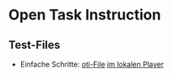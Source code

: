 # Open Task Instruction

## Test-Files

- Einfache Schritte:
[oti-File](https://rein-zieh.github.io/otiFiles/testsuite/steps.json)
[im lokalen Player](http://localhost:8080/#/task/https%3A%2F%2Frein-zieh.github.io%2FotiFiles%2Ftestsuite%2Fsteps.json)

